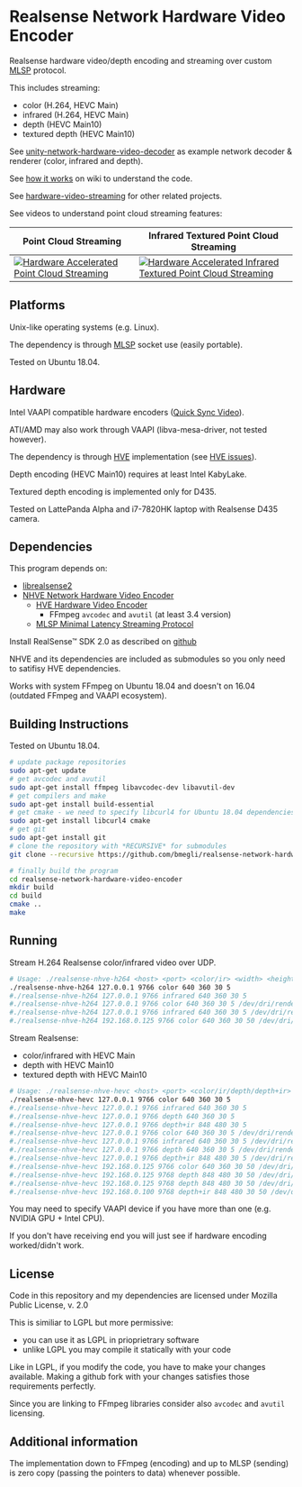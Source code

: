 # Realsense Network Hardware Video Encoder

Realsense hardware video/depth encoding and streaming over custom [MLSP](https://github.com/bmegli/minimal-latency-streaming-protocol) protocol.

This includes streaming:
- color (H.264, HEVC Main)
- infrared (H.264, HEVC Main)
- depth (HEVC Main10)
- textured depth (HEVC Main10)

See [unity-network-hardware-video-decoder](https://github.com/bmegli/unity-network-hardware-video-decoder) as example network decoder & renderer (color, infrared and depth).

See [how it works](https://github.com/bmegli/realsense-network-hardware-video-encoder/wiki/How-it-works) on wiki to understand the code.

See [hardware-video-streaming](https://github.com/bmegli/hardware-video-streaming) for other related projects.

See videos to understand point cloud streaming features:

| Point Cloud Streaming | Infrared Textured Point Cloud Streaming |
|-----------------------|-----------------------------------------|
| [![Hardware Accelerated Point Cloud Streaming](http://img.youtube.com/vi/qnTxhfNW-_4/0.jpg)](http://www.youtube.com/watch?v=qnTxhfNW-_4) | [![Hardware Accelerated Infrared Textured Point Cloud Streaming](http://img.youtube.com/vi/zVIuvWMz5mU/0.jpg)](https://www.youtube.com/watch?v=zVIuvWMz5mU) |


## Platforms 

Unix-like operating systems (e.g. Linux).

The dependency is through [MLSP](https://github.com/bmegli/minimal-latency-streaming-protocol) socket use (easily portable).

Tested on Ubuntu 18.04.

## Hardware

Intel VAAPI compatible hardware encoders ([Quick Sync Video](https://ark.intel.com/Search/FeatureFilter?productType=processors&QuickSyncVideo=true)).

ATI/AMD may also work through VAAPI (libva-mesa-driver, not tested however).

The dependency is through [HVE](https://github.com/bmegli/hardware-video-encoder) implementation (see [HVE issues](https://github.com/bmegli/hardware-video-encoder/issues/5)).

Depth encoding (HEVC Main10) requires at least Intel KabyLake.

Textured depth encoding is implemented only for D435.

Tested on LattePanda Alpha and i7-7820HK laptop with Realsense D435 camera.

## Dependencies

This program depends on:
- [librealsense2](https://github.com/IntelRealSense/librealsense) 
- [NHVE Network Hardware Video Encoder](https://github.com/bmegli/network-hardware-video-encoder)
	- [HVE Hardware Video Encoder](https://github.com/bmegli/hardware-video-encoder)
		- FFmpeg `avcodec` and `avutil` (at least 3.4 version)
	- [MLSP Minimal Latency Streaming Protocol](https://github.com/bmegli/minimal-latency-streaming-protocol)

Install RealSense™ SDK 2.0 as described on [github](https://github.com/IntelRealSense/librealsense) 

NHVE and its dependencies are included as submodules so you only need to satifisy HVE dependencies.

Works with system FFmpeg on Ubuntu 18.04 and doesn't on 16.04 (outdated FFmpeg and VAAPI ecosystem).

## Building Instructions

Tested on Ubuntu 18.04.

``` bash
# update package repositories
sudo apt-get update 
# get avcodec and avutil
sudo apt-get install ffmpeg libavcodec-dev libavutil-dev
# get compilers and make 
sudo apt-get install build-essential
# get cmake - we need to specify libcurl4 for Ubuntu 18.04 dependencies problem
sudo apt-get install libcurl4 cmake
# get git
sudo apt-get install git
# clone the repository with *RECURSIVE* for submodules
git clone --recursive https://github.com/bmegli/realsense-network-hardware-video-encoder.git

# finally build the program
cd realsense-network-hardware-video-encoder
mkdir build
cd build
cmake ..
make
```

## Running

Stream H.264 Realsense color/infrared video over UDP.

```bash
# Usage: ./realsense-nhve-h264 <host> <port> <color/ir> <width> <height> <framerate> <seconds> [device] [bitrate]
./realsense-nhve-h264 127.0.0.1 9766 color 640 360 30 5
#./realsense-nhve-h264 127.0.0.1 9766 infrared 640 360 30 5
#./realsense-nhve-h264 127.0.0.1 9766 color 640 360 30 5 /dev/dri/renderD128
#./realsense-nhve-h264 127.0.0.1 9766 infrared 640 360 30 5 /dev/dri/renderD128
#./realsense-nhve-h264 192.168.0.125 9766 color 640 360 30 50 /dev/dri/renderD128 500000
```

Stream Realsense:
- color/infrared with HEVC Main
- depth with HEVC Main10
- textured depth with HEVC Main10

```bash
# Usage: ./realsense-nhve-hevc <host> <port> <color/ir/depth/depth+ir> <width> <height> <framerate> <seconds> [device] [bitrate] [depth units]
./realsense-nhve-hevc 127.0.0.1 9766 color 640 360 30 5
#./realsense-nhve-hevc 127.0.0.1 9766 infrared 640 360 30 5
#./realsense-nhve-hevc 127.0.0.1 9766 depth 640 360 30 5
#./realsense-nhve-hevc 127.0.0.1 9766 depth+ir 848 480 30 5
#./realsense-nhve-hevc 127.0.0.1 9766 color 640 360 30 5 /dev/dri/renderD128
#./realsense-nhve-hevc 127.0.0.1 9766 infrared 640 360 30 5 /dev/dri/renderD128
#./realsense-nhve-hevc 127.0.0.1 9766 depth 640 360 30 5 /dev/dri/renderD128
#./realsense-nhve-hevc 127.0.0.1 9766 depth+ir 848 480 30 5 /dev/dri/renderD128
#./realsense-nhve-hevc 192.168.0.125 9766 color 640 360 30 50 /dev/dri/renderD128 500000
#./realsense-nhve-hevc 192.168.0.125 9768 depth 848 480 30 50 /dev/dri/renderD128 2000000
#./realsense-nhve-hevc 192.168.0.125 9768 depth 848 480 30 50 /dev/dri/renderD128 8000000 0.0001
#./realsense-nhve-hevc 192.168.0.100 9768 depth+ir 848 480 30 50 /dev/dri/renderD128 8000000 0.0001
```

You may need to specify VAAPI device if you have more than one (e.g. NVIDIA GPU + Intel CPU).

If you don't have receiving end you will just see if hardware encoding worked/didn't work.

## License

Code in this repository and my dependencies are licensed under Mozilla Public License, v. 2.0

This is similiar to LGPL but more permissive:
- you can use it as LGPL in prioprietrary software
- unlike LGPL you may compile it statically with your code

Like in LGPL, if you modify the code, you have to make your changes available.
Making a github fork with your changes satisfies those requirements perfectly.

Since you are linking to FFmpeg libraries consider also `avcodec` and `avutil` licensing.

## Additional information

The implementation down to FFmpeg (encoding) and up to MLSP (sending) is zero copy (passing the pointers to data) whenever possible.

